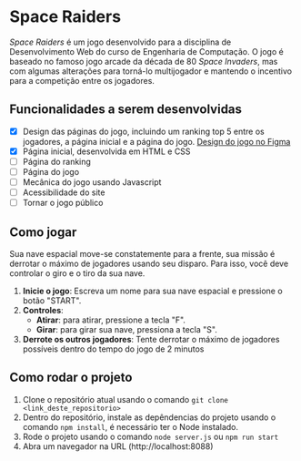 # Space Raiders

*Space Raiders* é um jogo desenvolvido para a disciplina de Desenvolvimento Web do curso de Engenharia de Computação.
O jogo é baseado no famoso jogo arcade da década de 80 *Space Invaders*, mas com algumas alterações para torná-lo
multijogador e mantendo o incentivo para a competição entre os jogadores.

## Funcionalidades a serem desenvolvidas

- [X] Design das páginas do jogo, incluindo um ranking top 5 entre os jogadores, a página inicial e a página do jogo.
[Design do jogo no Figma](https://www.figma.com/design/iMkpwHSOsktwqlFQhTl3LO/Space-Raiders)
- [X] Página inicial, desenvolvida em HTML e CSS
- [ ] Página do ranking
- [ ] Página do jogo
- [ ] Mecânica do jogo usando Javascript
- [ ] Acessibilidade do site
- [ ] Tornar o jogo público

## Como jogar

Sua nave espacial move-se constatemente para a frente, sua missão é derrotar o máximo de jogadores usando seu disparo.
Para isso, você deve controlar o giro e o tiro da sua nave.

1. **Inicie o jogo**: Escreva um nome para sua nave espacial e pressione o botão "START".
2. **Controles**: 
   - **Atirar**: para atirar, pressione a tecla "F".
   - **Girar**: para girar sua nave, pressiona a tecla "S".
3. **Derrote os outros jogadores**: Tente derrotar o máximo de jogadores possíveis dentro do tempo do jogo de 2 minutos

## Como rodar o projeto

1. Clone o repositório atual usando o comando `git clone <link_deste_repositorio>`
2. Dentro do repositório, instale as depêndencias do projeto usando o comando `npm install`, é necessário ter o Node instalado.
3. Rode o projeto usando o comando `node server.js` ou `npm run start`
4. Abra um navegador na URL (http://localhost:8088)
